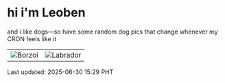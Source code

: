 # hi i'm Leoben

and i like dogs—so have some random dog pics that change whenever my CRON feels like it

|  |  |
|--------|----------|
| ![Borzoi](https://random-dog-vercel.vercel.app/api/random-borzoi?v=1751268574) | ![Labrador](https://random-dog-vercel.vercel.app/api/random-labrador?v=1751268574) |

Last updated: 2025-06-30 15:29 PHT
